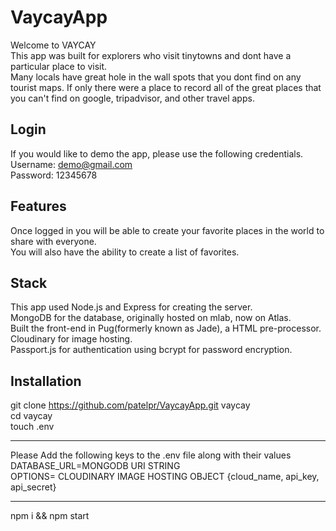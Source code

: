 # VaycayApp  
Welcome to VAYCAY  
This app was built for explorers who visit tinytowns and dont have a particular place to visit.  
Many locals have great hole in the wall spots that you dont find on any tourist maps. If only there were a place to record all of the great places that you can't find on google, tripadvisor, and other travel apps.  

## Login  
If you would like to demo the app, please use the following credentials.  
Username: demo@gmail.com  
Password: 12345678  

## Features  
Once logged in you will be able to create your favorite places in the world to share with everyone.  
You will also have the ability to create a list of favorites.  

## Stack  
This app used Node.js and Express for creating the server.  
MongoDB for the database, originally hosted on mlab, now on Atlas.  
Built the front-end in Pug(formerly known as Jade), a HTML pre-processor.  
Cloudinary for image hosting.  
Passport.js for authentication using bcrypt for password encryption.  

## Installation  
git clone https://github.com/patelpr/VaycayApp.git vaycay  
cd vaycay  
touch .env  
***  
Please Add the following keys to the .env file along with their values  
DATABASE_URL=MONGODB URI STRING  
OPTIONS= CLOUDINARY IMAGE HOSTING OBJECT {cloud_name, api_key, api_secret}  
***  
npm i && npm start  
